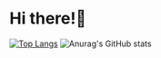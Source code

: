 # Hi there!👋
[![Top Langs](https://github-readme-stats.vercel.app/api/top-langs/?username=Er1c-Chen)](https://github.com/anuraghazra/github-readme-stats)
![Anurag's GitHub stats](https://github-readme-stats.vercel.app/api?username=Er1c-Chen&show_icons=true&theme=cobalt)
